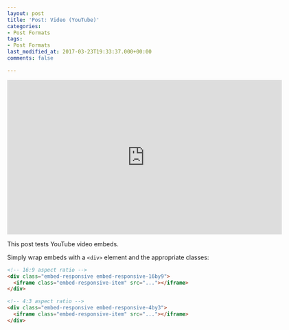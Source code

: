 ```yaml
---
layout: post
title: 'Post: Video (YouTube)'
categories:
- Post Formats
tags:
- Post Formats
last_modified_at: 2017-03-23T19:33:37.000+00:00
comments: false

---
```

<div class="embed-responsive embed-responsive-16by9">
  <iframe width="640" height="360" src="https://www.youtube-nocookie.com/embed/l2Of1-d5E5o?controls=0&amp;" frameborder="0" allowfullscreen></iframe>
</div>

This post tests YouTube video embeds.

Simply wrap embeds with a `<div>` element and the appropriate classes:

```html
<!-- 16:9 aspect ratio -->
<div class="embed-responsive embed-responsive-16by9">
  <iframe class="embed-responsive-item" src="..."></iframe>
</div>

<!-- 4:3 aspect ratio -->
<div class="embed-responsive embed-responsive-4by3">
  <iframe class="embed-responsive-item" src="..."></iframe>
</div>
```